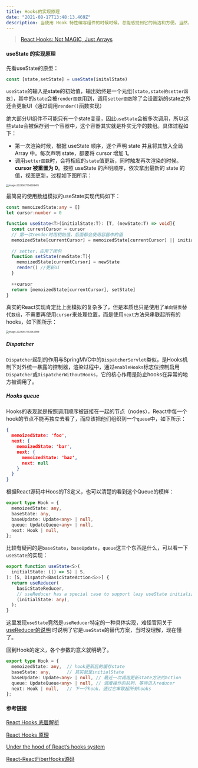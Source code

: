 ```yaml
---
title: Hooks的实现原理
date: "2021-08-17T13:48:13.469Z"
description: 当使用 Hook 特性编写组件的时候时候，总能感觉到它的简洁和方便。当然，「天下没有免费的午餐」，它牺牲了可读性并且存在内存泄漏风险。但这并不妨碍探索它的魔力。
---
```


> [React Hooks: Not MAGIC, Just Arrays](https://medium.com/@ryardley/react-hooks-not-magic-just-arrays-cd4f1857236e)

#### useState 的实现原理

先看useState的原型：

```javascript
const [state,setState] = useState(initalState)
```

`useState`的输入是state的初始值，输出始终是一个元组`[state,state的setter函数]`，其中的`state`会被`render函数`用到，调用`setter函数`除了会设置新的state之外还会更新UI（通过调用`render()`函数实现）

绝大部分UI组件不可能只有一个state变量，因此`useState`会被多次调用，所以这些state会被保存到一个容器中，这个容器其实就是朴实无华的数组。具体过程如下：

- 第一次渲染时候，根据 useState 顺序，逐个声明 state 并且将其放入全局 Array 中。每次声明 state，都要将 cursor 增加 1。
- 调用`setter函数`时，会将相应的`state`值更新，同时触发再次渲染的时候。**cursor 被重置为 0**。按照 useState 的声明顺序，依次拿出最新的 state 的值，视图更新，过程如下图所示：

 <img src="https://obs-1d2f.oss-cn-hangzhou.aliyuncs.com/images/image-20210817154008415.png" alt="image-20210817154008415" style="zoom:45%;" />

最简易的使用数组模拟的useState实现代码如下：

```typescript
const memoizedState:any = []
let cursor:number = 0

function useState<T>(initialState:T): [T, (newState:T) => void]{
  const currentCursor = cursor
  // 第一次render时用初始值，后面都会使用容器中的值
  memoizedState[currentCursor] = memoizedState[currentCursor] || initialState 
  
  // setter，应用了闭包
  function setState(newState:T){
    memoizedState[currentCursor] = newState
    render() //更新UI
  }
  
  ++cursor
  return [memoizedState[currentCursor], setState]
}
```

真实的React实现肯定比上面模拟的复杂多了，但是本质也只是使用了`单向链表`替代`数组`，不需要再使用`cursor`来处理位置，而是使用`next`方法来串联起所有的hooks，如下图所示：

 <img src="https://obs-1d2f.oss-cn-hangzhou.aliyuncs.com/images/image-20210817153242989.png" alt="image-20210817153242989" style="zoom:45%;" />



##### Dispatcher

`Dispatcher`起到的作用与SpringMVC中的`DispatcherServlet`类似，是Hooks机制下对外统一暴露的控制器，渲染过程中，通过`enableHooks`标志位控制启用`Dispatcher`或`DispatcherWithoutHooks`，它的核心作用是防止hooks在异常的地方被调用了。

##### Hooks queue

Hooks的表现就是按照调用顺序被链接在一起的节点（nodes），React中每一个hook的节点不能再独立去看了，而应该把他们组织到一个`queue`中，如下所示：

```json
{
  memoizedState: 'foo',
  next: {
    memoizedState: 'bar',
    next: {
      memoizedState: 'baz',
      next: null
    }
  }
}
```

根据React源码中Hoos的TS定义，也可以清楚的看到这个Queue的模样：

```typescript
export type Hook = {
  memoizedState: any,
  baseState: any,
  baseUpdate: Update<any> | null,
  queue: UpdateQueue<any> | null,
  next: Hook | null,
};
```

比较有疑问的是`baseState`，`baseUpdate`，`queue`这三个东西是什么，可以看一下`useState`的实现：

```typescript
export function useState<S>(
  initialState: (() => S) | S,
): [S, Dispatch<BasicStateAction<S>>] {
  return useReducer(
    basicStateReducer,
    // useReducer has a special case to support lazy useState initializers
    (initialState: any),
  );
}
```

这里发现`useState`竟然是`useReducer`特定的一种具体实现，难怪官网关于[useReducer的说明](https://zh-hans.reactjs.org/docs/hooks-reference.html#usereducer) 时说明了它是`useState`的替代方案，当时没理解，现在懂了。

回到Hook的定义，各个参数的意义就明确了。

```typescript
export type Hook = {
  memoizedState: any,  // hook更新后的缓存state
  baseState: any,      // 其实就是initialState
  baseUpdate: Update<any> | null, // 最近一次调用更新state方法的action
  queue: UpdateQueue<any> | null, // 调度操作的队列，等待进入reducer
  next: Hook | null,   // 下一个hook，通过它串联起所有hooks
};
```



#### 参考链接

[React Hooks 底层解析](https://juejin.cn/post/6844904032708853767)

[React Hooks 原理](https://github.com/brickspert/blog/issues/26)

[Under the hood of React’s hooks system](https://medium.com/the-guild/under-the-hood-of-reacts-hooks-system-eb59638c9dba)

[React-ReactFiberHooks源码](https://github.com/facebook/react/blob/5f06576f51ece88d846d01abd2ddd575827c6127/packages/react-reconciler/src/ReactFiberHooks.js#L336)


